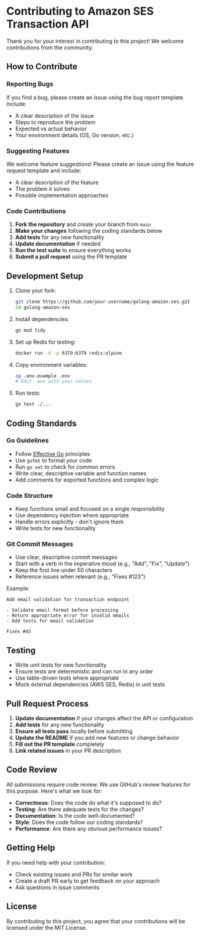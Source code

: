 # Contributing to Amazon SES Transaction API

Thank you for your interest in contributing to this project! We welcome contributions from the community.

## How to Contribute

### Reporting Bugs

If you find a bug, please create an issue using the bug report template. Include:

- A clear description of the issue
- Steps to reproduce the problem
- Expected vs actual behavior
- Your environment details (OS, Go version, etc.)

### Suggesting Features

We welcome feature suggestions! Please create an issue using the feature request template and include:

- A clear description of the feature
- The problem it solves
- Possible implementation approaches

### Code Contributions

1. **Fork the repository** and create your branch from `main`
2. **Make your changes** following the coding standards below
3. **Add tests** for any new functionality
4. **Update documentation** if needed
5. **Run the test suite** to ensure everything works
6. **Submit a pull request** using the PR template

## Development Setup

1. Clone your fork:
   ```bash
   git clone https://github.com/your-username/golang-amazon-ses.git
   cd golang-amazon-ses
   ```

2. Install dependencies:
   ```bash
   go mod tidy
   ```

3. Set up Redis for testing:
   ```bash
   docker run -d -p 6379:6379 redis:alpine
   ```

4. Copy environment variables:
   ```bash
   cp .env.example .env
   # Edit .env with your values
   ```

5. Run tests:
   ```bash
   go test ./...
   ```

## Coding Standards

### Go Guidelines

- Follow [Effective Go](https://golang.org/doc/effective_go.html) principles
- Use `gofmt` to format your code
- Run `go vet` to check for common errors
- Write clear, descriptive variable and function names
- Add comments for exported functions and complex logic

### Code Structure

- Keep functions small and focused on a single responsibility
- Use dependency injection where appropriate
- Handle errors explicitly - don't ignore them
- Write tests for new functionality

### Git Commit Messages

- Use clear, descriptive commit messages
- Start with a verb in the imperative mood (e.g., "Add", "Fix", "Update")
- Keep the first line under 50 characters
- Reference issues when relevant (e.g., "Fixes #123")

Example:
```
Add email validation for transaction endpoint

- Validate email format before processing
- Return appropriate error for invalid emails
- Add tests for email validation

Fixes #45
```

## Testing

- Write unit tests for new functionality
- Ensure tests are deterministic and can run in any order
- Use table-driven tests where appropriate
- Mock external dependencies (AWS SES, Redis) in unit tests

## Pull Request Process

1. **Update documentation** if your changes affect the API or configuration
2. **Add tests** for any new functionality
3. **Ensure all tests pass** locally before submitting
4. **Update the README** if you add new features or change behavior
5. **Fill out the PR template** completely
6. **Link related issues** in your PR description

## Code Review

All submissions require code review. We use GitHub's review features for this purpose. Here's what we look for:

- **Correctness**: Does the code do what it's supposed to do?
- **Testing**: Are there adequate tests for the changes?
- **Documentation**: Is the code well-documented?
- **Style**: Does the code follow our coding standards?
- **Performance**: Are there any obvious performance issues?

## Getting Help

If you need help with your contribution:

- Check existing issues and PRs for similar work
- Create a draft PR early to get feedback on your approach
- Ask questions in issue comments

## License

By contributing to this project, you agree that your contributions will be licensed under the MIT License.